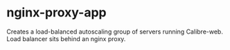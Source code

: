 # nginx-proxy-app

Creates a load-balanced autoscaling group of servers running Calibre-web.  Load balancer sits behind an nginx proxy.

